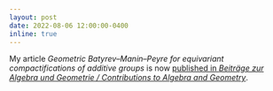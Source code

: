 ```yaml
---
layout: post
date: 2022-08-06 12:00:00-0400
inline: true
---
```


My article <i> Geometric Batyrev–Manin–Peyre for equivariant compactifications of additive groups </i>
is now [published in <i>Beiträge zur Algebra und Geometrie / Contributions to Algebra and Geometry</i>](https://link.springer.com/article/10.1007/s13366-022-00656-w).